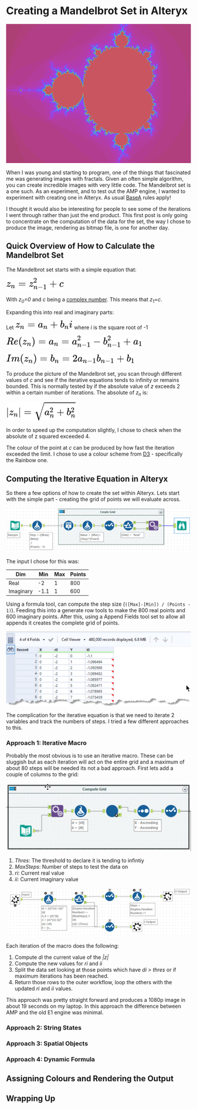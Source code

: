 # Creating a Mandelbrot Set in Alteryx

![Alteryx Mandelbrot Set](assets/alteryx-mandelbrot/alteryx-mandelbrot.png)

When I was young and starting to program, one of the things that fascinated me was generating images with fractals. Given an often simple algorithm, you can create incredible images with very little code. The Mandelbrot set is a one such. As an experiment, and to test out the AMP engine, I wanted to experiment with creating one in Alteryx. As usual [BaseA](https://jdunkerley.co.uk/2019/11/29/lets-alteryx-the-advent-of-code-2019/) rules apply!

I thought it would also be interesting for people to see some of the iterations I went through rather than just the end product. This first post is only going to concentrate on the computation of the data for the set, the way I chose to produce the image, rendering as bitmap file, is one for another day.

## Quick Overview of How to Calculate the Mandelbrot Set

The Mandelbrot set starts with a simple equation that:

![Mandelbrot Equation](assets/alteryx-mandelbrot/mandelbrot_equation.svg)

With *z<sub>0</sub>=0* and *c* being a [complex number](https://en.wikipedia.org/wiki/Complex_number). This means that *z<sub>1</sub>=c*. 

Expanding this into real and imaginary parts:

Let ![Real and Imaginary](assets/alteryx-mandelbrot/z_n.svg) where *i* is the square root of -1

![Mandelbrot Equation Real](assets/alteryx-mandelbrot/mandelbrot_equation_real.svg)

![Mandelbrot Equation Imaginary](assets/alteryx-mandelbrot/mandelbrot_equation_imag.svg)

To produce the picture of the Mandelbrot set, you scan through different values of *c* and see if the iterative equations tends to infinity or remains bounded. This is normally tested by if the absolute value of *z* exceeds 2 within a certain number of iterations. The absolute of *z<sub>n</sub>* is:

![Absolute of Z](assets/alteryx-mandelbrot/absolute_z.svg)

In order to speed up the computation slightly, I chose to check when the absolute of z squared exceeded 4.

The colour of the point at *c* can be produced by how fast the iteration exceeded the limit. I chose to use a colour scheme from [D3](https://observablehq.com/@d3/color-schemes) - specifically the Rainbow one.

## Computing the Iterative Equation in Alteryx

So there a few options of how to create the set within Alteryx. Lets start with the simple part - creating the grid of points we will evaluate across. 

![Create Grid](assets/alteryx-mandelbrot/create-grid.jpg)

The input I chose for this was:

|Dim|Min|Max|Points|
|---|---|---|---|
|Real|-2|1|800|
|Imaginary|-1.1|1|600|

Using a formula tool, can compute the step size (`([Max]-[Min]) / (Points - 1)`). Feeding this into a generate row tools to make the 800 real points and 600 imaginary points. After this, using a Append Fields tool set to allow all appends it creates the complete grid of points.

![Full Grid](assets/alteryx-mandelbrot/grid-data.jpg)

The complication for the iterative equation is that we need to iterate 2 variables and track the numbers of steps. I tried a few different approaches to this.

### Approach 1: Iterative Macro

Probably the most obvious is to use an iterative macro. These can be sluggish but as each iteration will act on the entire grid and a maximum of about 80 steps will be needed its not a bad approach. First lets add a couple of columns to the grid:

![Compute Grid](assets/alteryx-mandelbrot/compute-grid.jpg)

1. *Thres*: The threshold to declare it is tending to infintiy
1. *MaxSteps*: Number of steps to test the data on
1. *ri*: Current real value
1. *ii*: Current imaginary value

![Iterative Macro](assets/alteryx-mandelbrot/iterative-macro.jpg)

Each iteration of the macro does the following:

1. Compute *di* the current value of the *|z|*
2. Compute the new values for *ri* and *ii*
3. Split the data set looking at those points which have *di > thres* or if maximum iterations has been reached.
4. Return those rows to the outer workflow, loop the others with the updated *ri* and *ii* values.

This approach was pretty straight forward and produces a 1080p image in about 19 seconds on my laptop. In this approach the difference between AMP and the old E1 engine was minimal.

### Approach 2: String States

### Approach 3: Spatial Objects

### Approach 4: Dynamic Formula

## Assigning Colours and Rendering the Output

## Wrapping Up

